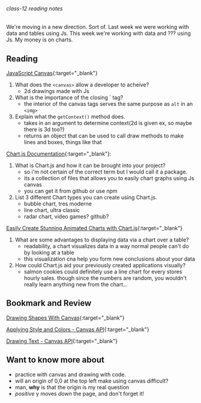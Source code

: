 ###### class-12 reading notes

We're moving in a new direction. Sort of. Last week we were working with data and tables using Js. This week we're working with data and ??? using Js. My money is on charts.

## Reading

[JavaScript Canvas](https://www.javascripttutorial.net/web-apis/javascript-canvas/){:target="_blank"}

1. What does the `<canvas>` allow a developer to acheive?
    - 2d drawings made with Js
1. What is the importance of the closing `</canvas> tag?
    - the interior of the canvas tags serves the same purpose as `alt` in an `<img>`
1. Explain what the `getContext()` method does.
    - takes in an argument to determine context(2d is given ex, so maybe there is 3d too?)
    - returns an object that can be used to call draw methods to make lines and boxes, things like that

[Chart.js Documentation](http://www.chartjs.org/docs/){:target="_blank"}:

1. What is Chart.js and how it can be brought into your project?
    - so i'm not certain of the correct term but I would call it a package.
    - its a collection of files that allows you to easily chart graphs using Js canvas
    - you can get it from github or use npm
1. List 3 different Chart types you can create using Chart.js.
    - bubble chart, tres moderne
    - line chart, ultra classic
    - radar chart, video games? github?

[Easily Create Stunning Animated Charts with Chart.js](https://www.webdesignerdepot.com/2013/11/easily-create-stunning-animated-charts-with-chart-js/){:target="_blank"}

1. What are some advantages to displaying data via a chart over a table?
    - readability, a chart visualizes data in a way normal people can't do by looking at a table
    - this visualization cna help you form new conclusions about your data
1. How could Chart.js aid your previously created applications visually?
    - salmon cookies could definitely use a line chart for every stores hourly sales. though since the numbers are random, you wouldn't really learn anything new from the chart...

<!-- NOTE: "Videos" may not be relevant for every class. Omit this section or any of the sections below if you don't have anything for your students here -->
<!-- ## Videos -->

<!-- [Name of Video](https://linktovideohere){:target="_blank"} -->

<!-- Mix it up! Create the questions with pointed answers, fill in the blank, or opinion/open ended -->
<!-- 1. Question 1
1. Question 2
1. Question 3 -->

## Bookmark and Review

[Drawing Shapes With Canvas](https://developer.mozilla.org/en-US/docs/Web/API/Canvas_API/Tutorial/Drawing_shapes){:target="_blank"}

[Applying Style and Colors - Canvas API](https://developer.mozilla.org/en-US/docs/Web/API/Canvas_API/Tutorial/Applying_styles_and_colors){:target="_blank"}

[Drawing Text - Canvas API](https://developer.mozilla.org/en-US/docs/Web/API/Canvas_API/Tutorial/Drawing_text){:target="_blank"}

## Want to know more about

- practice with canvas and drawing with code.
- will an origin of 0,0 at the top left make using canvas difficult?
- man, **why** is that the origin is my real question
- *positive* y moves *down* the page, and don't forget it!
